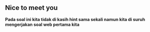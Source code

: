## Nice to meet you
**Pada soal ini kita tidak di kasih hint sama sekali namun kita di suruh mengerjakan soal web pertama kita**
